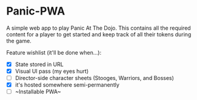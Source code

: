 # Panic-PWA

A simple web app to play Panic At The Dojo. This contains all the required content for a player to get started and keep track of all their tokens during the game.

Feature wishlist (it'll be done when...):

- [x] State stored in URL
- [x] Visual UI pass (my eyes hurt)
- [ ] Director-side character sheets (Stooges, Warriors, and Bosses)
- [x] it's hosted somewhere semi-permanently
- [ ] ~Installable PWA~
